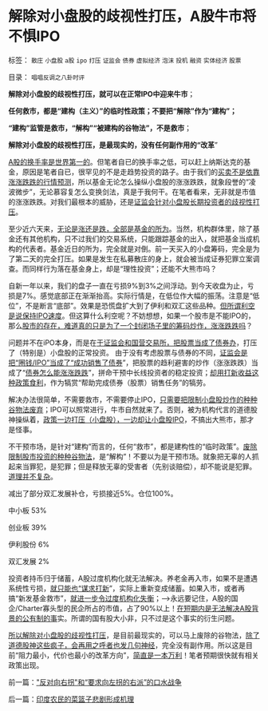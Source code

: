 # 解除对小盘股的歧视性打压，A股牛市将不惧IPO

标签： `散庄` `小盘股` `a股` `ipo` `打压` `证监会` `债券` `虚拟经济` `泡沫` `投机` `融资` `实体经济` `股票` 

目录： `唱唱反调之八卦时评`

**解除对小盘股的歧视性打压，就可以在正常IPO中迎来牛市**；

**任何救市，都是“建构（主义）”的临时性政策；不要把“解除”作为“建构”；**

**“建构”监管是救市，“解构”“被建构的谷物法”，不是救市**；

**解除对小盘股的歧视性打压，是最现实的，没有任何副作用的“改革**”

[A股的换手率是世界第一的](../../../2012/1/12/自由放任的投机股市，将最终消除通胀压力.md)。但笔者自已的换手率之低，可以赶上纳斯达克的基金，原因是笔者自已，很罕见的不是走趋势投资的路子。由于我们的[买卖不是依靠涨涨跌跌的行情预测](../../../2008/7/9/股票买卖只需要做到大致正确.md)，所以基金无论怎么操纵小盘股的涨涨跌跌，就象段誉的“凌波微步”，无论慕容复怎么变换剑法，真是于我何干。在笔者看来，无非就是市值的涨涨跌跌。对我们最根本的威胁，还是[证监会针对小盘股长期投资者的歧视性打压](../../../2012/1/11/打新是“圈钱政策”食利者，利益归于金融垄断机构；.md)。

至少近六天来，[无论是涨还是跌，全部是基金的所为](../../../2012/1/12/股市中的民主机制，西方基金和东方机构化.md)。当然，机构群体里，除了基金还有其他机构，只不过我们的交易系统，只能跟踪基金的出入，就把基金当成机构的代表者。基金近日的所为，完全就是对倒。前一天买入的小盘筹码，完全是为了第二天的完全打压。如果是发生在私募散庄的身上，就会被当成证券犯罪立案调查。而同样行为落在基金身上，却是“理性投资”；还能不大熊市吗？

自新一年以来，我们的盘子一直在亏损9%到3%之间浮动。到今天收盘为止，亏损是7%。感觉底部正在渐渐抬高。实际行情是，在低位作大幅的振荡。注意是“低位”，不是断言“底部”。效果是恐慌盘扩大到了伊利和双汇这些品种。[但所谓利空是说保持IPO速度](../../../2011/10/13/熊市的IPO不是圈钱，坚持新股市场化发行才有牛市.md)。但这算什么利空呢？不妨想想，如果一个股市是不能IPO的，那么[股市的存在，难道真的只是为了一个封闭场子里的筹码炒作，涨涨跌跌吗](../../../2012/1/7/“选择命运盒子的技术”和“打破命运盒子的科学”.md)？

问题并不在iPO本身，而是在[于证监会和国营交易所，把股票当成了债券办](../../../2012/1/13/证监会把股票当债券，打压导致大熊市；.md)，打压了（特别是）小盘股的正常投资。
由于没有考虑股票与债券的不同，[证监会是把“圈钱/IPO”当成了“成功销售了债券](../../../2012/1/11/金融垄断贵族对股民的中世纪式的蔑视和马尔萨斯.md)”，把股票的趋利避害的炒作（涨涨跌跌）当成了“[债券怎么能涨涨跌跌](../../../2012/1/14/凯恩斯主义中“垃圾债券”的机理.md)”，拼命干预中长线投资者的稳定投资；[却用打新收益这种政策食利](../../../2012/1/12/特权机构的“打新”是凶残的暴政.md)，作为犒赏“帮助完成债券（股票）销售任务”的犒劳。

解决办法很简单，不需要救市，不需要停止IPO，[只需要把限制小盘股炒作的种种谷物法废弃](../../../2012/1/9/凯恩斯主义对市盈率的影响，理解国进民退.md)；IPO可以照常进行，牛市自然就来了。否则，被为机构代言的道德股神操纵着，[政策一边打压（小盘股），一边却让小盘股IPO](../../../2012/1/5/为什么持币散户，不如持有股票？人为加大的风险！.md)，不搞出大熊市，那才是怪事。

不干预市场，是针对“建构”而言的，任何“救市”，都是建构性的“临时政策”。[废除限制股市投资的种种谷物法](../../../2012/1/11/炒股看股民的民主素质.md)，是“解构”！不要以为是干预市场。就象把无辜的人抓起来当罪犯，是犯罪；但是释放无辜的受害者（先别谈赔偿），却不能说是犯罪。[道理并不复杂](../../../2012/1/10/机构型股神的“谷物法”，政治型股神和孔庆东老师.md)。

减出了部分双汇发展补仓，亏损接近5%。仓位100%。

中小板 53%

创业板 39%

伊利股份 6%

双汇发展 2%



投资者持币归于储蓄，A股过度机构化就无法解决。养老金再入市，如果不是遭遇系统性亏损，[就只能也“谋求打新](../../../2012/1/11/打新是“圈钱政策”食利者，利益归于金融垄断机构；.md)”，实际上重新变成储蓄。如果入市，或者再搞“新发基金救市”，[就进一步令过度机构化失衡](../../../2011/10/21/A股低迷为机构化“国进民退”还债.md)；——>永远要记住，A股的国企/Charter寡头型的民企所占的市值，占了90%以上！[在短期内是无法解决A股背景的公有制的事](../../../2012/1/5/A股机构化超过60%，还打压小盘股，就注定大熊市.md)实。所谓的国有股大小非，只不过是这个事实的衍生问题。

[所以解除对小盘股的歧视性打压](../../../2011/3/29/散户禁飞区，基金大轰炸，蓝筹反对派.md)，是目前最现实的，可以马上废除的谷物法，[除了道德股神这些疯子，会再用之呼者也发几句神经](../../../2011/6/13/世界上有蠢猪并不奇怪.md)，完全没有副作用。所以这是目前“阻力最小，代价也最小的改革方向”，[简直是一本万利](../../../2012/1/8/虚拟经济是凯恩斯主义的影子,“滞”与“胀”.md)！笔者预期很快就有相关政策出现。

前一篇：[&quot;反对向右拐&quot;和“要求向左拐的右派”的口水战争](../../../2012/1/18/&quot;反对向右拐&quot;和“要求向左拐的右派”的口水战争.md)

后一篇：[印度农民的菜篮子悲剧形成机理](../../../2012/1/19/印度农民的菜篮子悲剧形成机理.md)